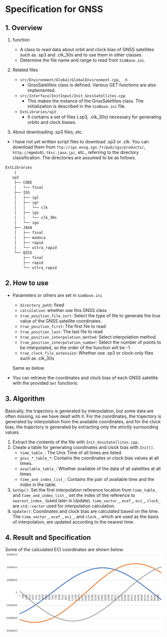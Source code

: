 # Specification for GNSS

## 1. Overview
1. function
    - A class to read data about orbit and clock bias of GNSS satellites such as .sp3 and .clk_30s and to use them in other classes.
    - Determine the file name and range to read from `SimBase.ini`.

2. Related files
    - `src/Environment/Global/GlobalEnvironment.cpp, .h`
        - GnssSatellites class is defined. Various GET functions are also implemented.
    - `src/Interface/InitInput/Init_GnssSatellites.cpp`
        - This makes the instance of the GnssSatellites class. The initialization is described in the `SimBase.ini` file. 
    - `ExtLibraries/sp3`
        - It contains a set of files (.sp3, .clk_30s) necessary for generating orbits and clock biases.

3. About downloading .sp3 files, etc.
- I have not yet written script files to download .sp3 or .clk. You can download them from `ftp://igs.ensg.ign.fr/pub/igs/products/`, `http://mgmds01.tksc.jaxa.jp/`, etc., referring to the directory classification. The directories are assumed to be as follows.
```
ExtLibraries  
    |  
   sp3  
    ├── CODE  
    │   └── final  
    ├── IGS  
    │   ├── igl    
    │   ├── igr
    │   │   └── clk
    │   ├── igs  
    │   │   └── clk_30s
    │   └── igu
    ├── JAXA
    │   ├── final
    │   ├── madoca
    │   ├── rapid
    │   └── ultra_rapid
    └── QZSS
        ├── final
        ├── rapid
        └── ultra_rapid
```


## 2. How to use
- Parameters or others are set in `SimBase.ini`
    - `directory_path`: fixed
    - `calculation`: whether use this GNSS class
    - `true_position_file_sort`: Select the type of file to generate the true value of the GNSS satellite coordinates.
    - `true_position_first`: The first file to read
    - `true_position_last`: The last file to read
    - `true_position_interpolation_method`: Select interpolation method
    - `true_position_interpolation_number`: Select the number of points to be interpolated, so the order of the function will be -1.
    - `true_clock_file_extension`: Whether use .sp3 or clock-only files such as .clk_30s  

  Same as below.

- You can retrieve the coordinates and clock bias of each GNSS satellite with the provided `Get` functions.  

## 3. Algorithm
Basically, the trajectory is generated by interpolation, but some data are often missing, so we have dealt with it. For the coordinates, the trajectory is generated by interpolation from the available coordinates, and for the clock bias, the trajectory is generated by extracting only the strictly surrounding values. 

1. Extract the contents of the file with `Init_GnssSatellites.cpp`.
2. Create a table for generating coordinates and clock bias with `Init()`.
    - `time_table_`: The Unix Time of all times are listed.
    - `gnss_*_table_*`: Contains the coordinates or clock bias values at all times.
    - `available_table_`: Whether available of the data of all satellites at all times
    - `time_and_index_list_`: Contains the pair of available time and the index in the table. 
3. `SetUp()`: Set the first interpolation reference location from `time_table_` and `time_and_index_list_`, set the index of the reference to `nearest_index_` (used later in Update). `time_vector_`, `ecef_`, `eci_`, `clock_` are `std::vector` used for interpolation calculation.
4. `Update()`: Coordinates and clock bias are calculated based on the time. The `time_vector_`, `ecef_`, `eci_`, and `clock_`, which are used as the basis of interpolation, are updated according to the nearest time.

## 4. Result and Specification
Some of the calculated ECI coordinates are shown below. 
<img src="./figs/result_gnss.png" style = "zoom: 75%">